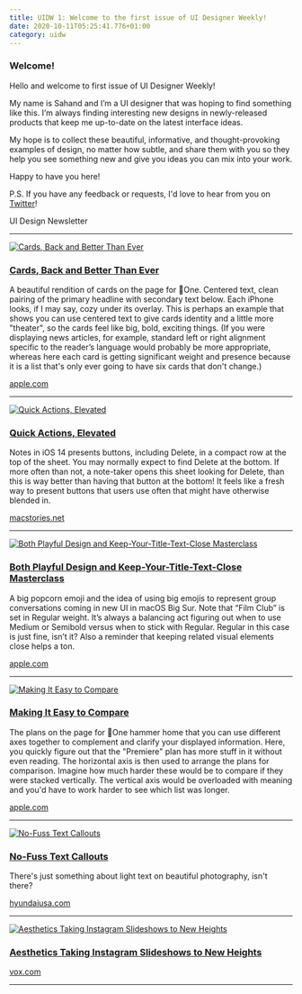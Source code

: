 ```yaml
---
title: UIDW 1: Welcome to the first issue of UI Designer Weekly!
date: 2020-10-11T05:25:41.776+01:00
category: uidw
---
```


### Welcome!

Hello and welcome to first issue of UI Designer Weekly!

My name is Sahand and I’m a UI designer that was hoping to find something like this. I’m always finding interesting new designs in newly-released products that keep me up-to-date on the latest interface ideas.

My hope is to collect these beautiful, informative, and thought-provoking examples of design, no matter how subtle, and share them with you so they help you see something new and give you ideas you can mix into your work.

Happy to have you here!

P.S. If you have any feedback or requests, I'd love to hear from you on [Twitter](https://cur.at/FCB3sOk?m=web)!

 UI Design Newsletter 

---

[![](https://assets.sahandnayebaziz.org/cards-back-and-better-than-ever.jpeg "Cards, Back and Better Than Ever")](https://cur.at/oQseXcS?m=web) 

### [Cards, Back and Better Than Ever](https://cur.at/oQseXcS?m=web)

A beautiful rendition of cards on the page for One. Centered text, clean pairing of the primary headline with secondary text below. Each iPhone looks, if I may say, cozy under its overlay. This is perhaps an example that shows you can use centered text to give cards identity and a little more "theater", so the cards feel like big, bold, exciting things. (If you were displaying news articles, for example, standard left or right alignment specific to the reader’s language would probably be more appropriate, whereas here each card is getting significant weight and presence because it is a list that's only ever going to have six cards that don't change.)

[apple.com](https://cur.at/oQseXcS?m=web) 

---

[![](https://assets.sahandnayebaziz.org/quick-actions-elevated.jpeg "Quick Actions, Elevated")](https://cur.at/XPA8MMb?m=web) 

### [Quick Actions, Elevated](https://cur.at/XPA8MMb?m=web)

Notes in iOS 14 presents buttons, including Delete, in a compact row at the top of the sheet. You may normally expect to find Delete at the bottom. If more often than not, a note-taker opens this sheet looking for Delete, than this is way better than having that button at the bottom! It feels like a fresh way to present buttons that users use often that might have otherwise blended in.

[macstories.net](https://cur.at/XPA8MMb?m=web) 

---

[![](https://assets.sahandnayebaziz.org/both-playful-design-and-keep-your-title-text-close-masterclass.jpeg "Both Playful Design and Keep-Your-Title-Text-Close Masterclass")](https://cur.at/mZ0Ygij?m=web) 

### [Both Playful Design and Keep-Your-Title-Text-Close Masterclass](https://cur.at/mZ0Ygij?m=web)

A big popcorn emoji and the idea of using big emojis to represent group conversations coming in new UI in macOS Big Sur. Note that “Film Club” is set in Regular weight. It’s always a balancing act figuring out when to use Medium or Semibold versus when to stick with Regular. Regular in this case is just fine, isn’t it? Also a reminder that keeping related visual elements close helps a ton.

[apple.com](https://cur.at/mZ0Ygij?m=web) 

---

[![](https://assets.sahandnayebaziz.org/making-it-easy-to-compare.jpeg "Making It Easy to Compare")](https://cur.at/Ahf5IFu?m=web) 

### [Making It Easy to Compare](https://cur.at/Ahf5IFu?m=web)

The plans on the page for One hammer home that you can use different axes together to complement and clarify your displayed information. Here, you quickly figure out that the "Premiere" plan has more stuff in it without even reading. The horizontal axis is then used to arrange the plans for comparison. Imagine how much harder these would be to compare if they were stacked vertically. The vertical axis would be overloaded with meaning and you'd have to work harder to see which list was longer.

[apple.com](https://cur.at/Ahf5IFu?m=web) 

---

[![](https://assets.sahandnayebaziz.org/no-fuss-text-callouts.jpeg "No-Fuss Text Callouts")](https://cur.at/vbVESti?m=web) 

### [No-Fuss Text Callouts](https://cur.at/vbVESti?m=web)

There's just something about light text on beautiful photography, isn't there?

[hyundaiusa.com](https://cur.at/vbVESti?m=web) 

---

[![](https://assets.sahandnayebaziz.org/aesthetics-taking-instagram-slideshows-to-new-heights.jpeg "Aesthetics Taking Instagram Slideshows to New Heights")](https://cur.at/W1btSw5?m=web) 

### [Aesthetics Taking Instagram Slideshows to New Heights](https://cur.at/W1btSw5?m=web)

[vox.com](https://cur.at/W1btSw5?m=web) 

---
